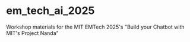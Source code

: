 # em_tech_ai_2025
Workshop materials for the MIT EMTech 2025's "Build your Chatbot with MIT's Project Nanda"